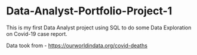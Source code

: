 # Data-Analyst-Portfolio-Project-1

This is my first Data Analyst project using SQL to do some Data Exploration on Covid-19 case report.

Data took from - https://ourworldindata.org/covid-deaths
